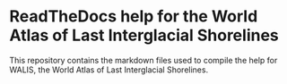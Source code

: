 # ReadTheDocs help for the World Atlas of Last Interglacial Shorelines
This repository contains the markdown files used to compile the help for WALIS, the World Atlas of Last Interglacial Shorelines.
